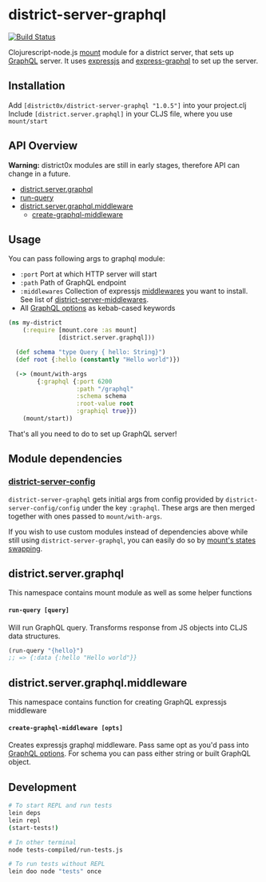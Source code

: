 # district-server-graphql

[![Build Status](https://travis-ci.org/district0x/district-server-graphql.svg?branch=master)](https://travis-ci.org/district0x/district-server-graphql)

Clojurescript-node.js [mount](https://github.com/tolitius/mount) module for a district server, that sets up [GraphQL](http://graphql.org/) server. 
It uses [expressjs](https://expressjs.com/) and [express-graphql](https://github.com/graphql/express-graphql) to set up the server.

## Installation
Add `[district0x/district-server-graphql "1.0.5"]` into your project.clj  
Include `[district.server.graphql]` in your CLJS file, where you use `mount/start`

## API Overview

**Warning:** district0x modules are still in early stages, therefore API can change in a future.

- [district.server.graphql](#districtservergraphql)
- [run-query](#run-query)
- [district.server.graphql.middleware](#districtservergraphqlmiddleware)
  - [create-graphql-middleware](#create-graphql-middleware)

## Usage
You can pass following args to graphql module: 
* `:port` Port at which HTTP server will start
* `:path` Path of GraphQL endpoint
* `:middlewares` Collection of expressjs [middlewares](http://expressjs.com/en/guide/using-middleware.html) you want to install.
See list of [district-server-middlewares](https://github.com/search?q=topic%3Adistrict-server-middleware+org%3Adistrict0x&type=Repositories).
* All [GraphQL options](https://github.com/graphql/express-graphql#options) as kebab-cased keywords  

```clojure
(ns my-district
    (:require [mount.core :as mount]
              [district.server.graphql]))

  (def schema "type Query { hello: String}")
  (def root {:hello (constantly "Hello world")})

  (-> (mount/with-args
        {:graphql {:port 6200
                   :path "/graphql"
                   :schema schema
                   :root-value root
                   :graphiql true}})
    (mount/start))
```

That's all you need to do to set up GraphQL server!

## Module dependencies
### [district-server-config](https://github.com/district0x/district-server-config)
`district-server-graphql` gets initial args from config provided by `district-server-config/config` under the key `:graphql`. These args are then merged together with ones passed to `mount/with-args`.

If you wish to use custom modules instead of dependencies above while still using `district-server-graphql`, you can easily do so by [mount's states swapping](https://github.com/tolitius/mount#swapping-states-with-states).

## district.server.graphql
This namespace contains mount module as well as some helper functions

#### <a name="run-query">`run-query [query]`
Will run GraphQL query. Transforms response from JS objects into CLJS data structures. 

```clojure
(run-query "{hello}")
;; => {:data {:hello "Hello world"}}
```

## district.server.graphql.middleware
This namespace contains function for creating GraphQL expressjs middleware

#### <a name="create-graphql-middleware">`create-graphql-middleware [opts]`
Creates expressjs graphql middleware. Pass same opt as you'd pass into [GraphQL options](https://github.com/graphql/express-graphql#options). 
For schema you can pass either string or built GraphQL object.  

## Development
```bash
# To start REPL and run tests
lein deps
lein repl
(start-tests!)

# In other terminal
node tests-compiled/run-tests.js

# To run tests without REPL
lein doo node "tests" once
```
